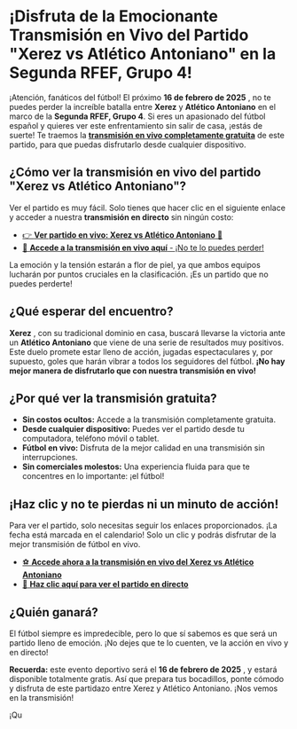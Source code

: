 # ¡Disfruta de la Emocionante Transmisión en Vivo del Partido "Xerez vs Atlético Antoniano" en la Segunda RFEF, Grupo 4!

¡Atención, fanáticos del fútbol! El próximo **16 de febrero de 2025** , no te puedes perder la increíble batalla entre **Xerez** y **Atlético Antoniano** en el marco de la **Segunda RFEF, Grupo 4**. Si eres un apasionado del fútbol español y quieres ver este enfrentamiento sin salir de casa, ¡estás de suerte! Te traemos la [**transmisión en vivo completamente gratuita**](https://tinyurl.com/livestreamfreeo?st=Xerez+vs+Atl%C3%A9tico+Antoniano&si=ghc) de este partido, para que puedas disfrutarlo desde cualquier dispositivo.

## ¿Cómo ver la transmisión en vivo del partido "Xerez vs Atlético Antoniano"?

Ver el partido es muy fácil. Solo tienes que hacer clic en el siguiente enlace y acceder a nuestra **transmisión en directo** sin ningún costo:

- [👉 **Ver partido en vivo: Xerez vs Atlético Antoniano** 🎥](https://tinyurl.com/livestreamfreeo?st=Xerez+vs+Atl%C3%A9tico+Antoniano&si=ghc)
- [📲 **Accede a la transmisión en vivo aquí** - ¡No te lo puedes perder!](https://tinyurl.com/livestreamfreeo?st=Xerez+vs+Atl%C3%A9tico+Antoniano&si=ghc)

La emoción y la tensión estarán a flor de piel, ya que ambos equipos lucharán por puntos cruciales en la clasificación. ¡Es un partido que no puedes perderte!

## ¿Qué esperar del encuentro?

**Xerez** , con su tradicional dominio en casa, buscará llevarse la victoria ante un **Atlético Antoniano** que viene de una serie de resultados muy positivos. Este duelo promete estar lleno de acción, jugadas espectaculares y, por supuesto, goles que harán vibrar a todos los seguidores del fútbol. **¡No hay mejor manera de disfrutarlo que con nuestra transmisión en vivo!**

## ¿Por qué ver la transmisión gratuita?

- **Sin costos ocultos:** Accede a la transmisión completamente gratuita.
- **Desde cualquier dispositivo:** Puedes ver el partido desde tu computadora, teléfono móvil o tablet.
- **Fútbol en vivo:** Disfruta de la mejor calidad en una transmisión sin interrupciones.
- **Sin comerciales molestos:** Una experiencia fluida para que te concentres en lo importante: ¡el fútbol!

## ¡Haz clic y no te pierdas ni un minuto de acción!

Para ver el partido, solo necesitas seguir los enlaces proporcionados. ¡La fecha está marcada en el calendario! Solo un clic y podrás disfrutar de la mejor transmisión de fútbol en vivo.

- [⚽ **Accede ahora a la transmisión en vivo del Xerez vs Atlético Antoniano**](https://tinyurl.com/livestreamfreeo?st=Xerez+vs+Atl%C3%A9tico+Antoniano&si=ghc)
- [🔴 **Haz clic aquí para ver el partido en directo**](https://tinyurl.com/livestreamfreeo?st=Xerez+vs+Atl%C3%A9tico+Antoniano&si=ghc)

## ¿Quién ganará?

El fútbol siempre es impredecible, pero lo que sí sabemos es que será un partido lleno de emoción. ¡No dejes que te lo cuenten, ve la acción en vivo y en directo!

**Recuerda:** este evento deportivo será el **16 de febrero de 2025** , y estará disponible totalmente gratis. Así que prepara tus bocadillos, ponte cómodo y disfruta de este partidazo entre Xerez y Atlético Antoniano. ¡Nos vemos en la transmisión!

¡Qu
